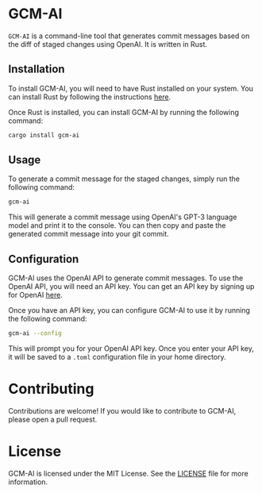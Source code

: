 # GCM-AI

`GCM-AI` is a command-line tool that generates commit messages based on the diff of staged changes using OpenAI. It is written in Rust.

## Installation
To install GCM-AI, you will need to have Rust installed on your system. You can install Rust by following the instructions [here](https://www.rust-lang.org/tools/install).

Once Rust is installed, you can install GCM-AI by running the following command:

```bash
cargo install gcm-ai
```

## Usage

To generate a commit message for the staged changes, simply run the following command:

```bash
gcm-ai
```

This will generate a commit message using OpenAI's GPT-3 language model and print it to the console. You can then copy and paste the generated commit message into your git commit.

## Configuration

GCM-AI uses the OpenAI API to generate commit messages. To use the OpenAI API, you will need an API key. You can get an API key by signing up for OpenAI [here](https://beta.openai.com/signup/).

Once you have an API key, you can configure GCM-AI to use it by running the following command:

```bash
gcm-ai --config
```

This will prompt you for your OpenAI API key. Once you enter your API key, it will be saved to a `.toml` configuration file in your home directory.

# Contributing

Contributions are welcome! If you would like to contribute to GCM-AI, please open a pull request.

# License

GCM-AI is licensed under the MIT License. See the [LICENSE](/LICENCE) file for more information.
